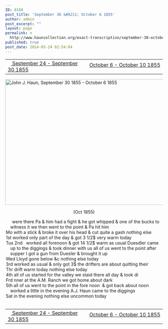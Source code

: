 ```yaml
---
ID: 8160
post_title: 'September 30 &#8211; October 6 1855'
author: admin
post_excerpt: ""
layout: page
permalink: >
  http://www.hauncollection.org/exact-transcription/september-30-october-6-1855/
published: true
post_date: 2014-05-24 02:54:04
---
```

<table style="width: 100%;" align="center">
<tbody>
<tr>
<td width="50%"><a title="September 24 – September 30 1855" href="http://www.hauncollection.org/version-2/version-ii-series-i/september-24-september-30-1855/"><img src="https://lh3.googleusercontent.com/-EFJpxxNiPNw/VqgtWBCZrMI/AAAAAAAAAFU/WfY4lPFWWkg/s800-Ic42/Soeb-Plain-Arrows-8-10px.png" alt="" width="10" height="10" /> September 24 - September 30 1855</a></td>
<td style="text-align: right;"><a title="October 6 – October 10 1855" href="http://www.hauncollection.org/version-2/version-ii-series-i/october-6-october-10-1855/"> October 6 - October 10 1855 <img src="https://lh3.googleusercontent.com/-67k0cYlpXHw/VqgtWKz1MXI/AAAAAAAAAFU/k9PW_Piyurk/s800-Ic42/Soeb-Plain-Arrows-5-10px.png" alt="" width="10" height="10" /></a></td>
</tr>
</tbody>
</table>
<a href="http://www.hauncollection.org/wp-content/uploads/John Haun/JJH_118_September 30 1855 - October 6 1855.JPG" target="_blank" rel="noopener"><img class="alignnone wp-image-2348 size-large" src="http://www.hauncollection.org/wp-content/uploads/John Haun/JJH_118_September 30 1855 - October 6 1855-1024x682.jpg" alt="John J. Haun, September 30 1855 - October 6 1855" width="604" height="402" /></a>
<p style="text-align: center;">(Oct 1855)</p>

<div style="text-indent: -1em; padding-left: 16px;"><span style="color: #ffffff;">.</span>    were there Pa &amp; him had a fight &amp; he got whipped &amp; one of the
bucks to witness it we then went to the point &amp; Pa hit him</div>
<div style="text-indent: -1em; padding-left: 16px;">Mo with a stick &amp; broke it over his head &amp; cut quite a gash nothing else</div>
<div style="text-indent: -1em; padding-left: 16px;">1st worked only part of the day &amp; got 3 1/2$ very warm today</div>
<div style="text-indent: -1em; padding-left: 16px;">Tus 2nd   worked all forenoon &amp; got 14 1/2$ warm as usual Duesdler
came up to the diggings &amp; took dinner with us all of us went to
the point after supper I got a gun from Duesler &amp; brought it up</div>
<div style="text-indent: -1em; padding-left: 16px;">Wed Lloyd gone below &amp;c nothing else today</div>
<div style="text-indent: -1em; padding-left: 16px;">3rd worked as usual &amp; only got 3$ the drifters are about quitting their</div>
<div style="text-indent: -1em; padding-left: 16px;">Thr drift warm today nothing else today</div>
<div style="text-indent: -1em; padding-left: 16px;">4th all of us started for the valley we staid there all day &amp; took di</div>
<div style="text-indent: -1em; padding-left: 16px;">Frd nner at the A.M. Ranch we got home about dark</div>
<div style="text-indent: -1em; padding-left: 16px;">5th all of us went to the point in the fore noon  &amp; got back about noon
worked a little in the evening A.J. Haun came to the diggings</div>
<div style="text-indent: -1em; padding-left: 16px;">Sat in the evening nothing else uncommon today</div>
&nbsp;
<table style="width: 100%;" align="center">
<tbody>
<tr>
<td width="50%"><a title="September 24 – September 30 1855" href="http://www.hauncollection.org/version-2/version-ii-series-i/september-24-september-30-1855/"><img src="https://lh3.googleusercontent.com/-EFJpxxNiPNw/VqgtWBCZrMI/AAAAAAAAAFU/WfY4lPFWWkg/s800-Ic42/Soeb-Plain-Arrows-8-10px.png" alt="" width="10" height="10" /> September 24 - September 30 1855</a></td>
<td style="text-align: right;"><a title="October 6 – October 10 1855" href="http://www.hauncollection.org/version-2/version-ii-series-i/october-6-october-10-1855/"> October 6 - October 10 1855 <img src="https://lh3.googleusercontent.com/-67k0cYlpXHw/VqgtWKz1MXI/AAAAAAAAAFU/k9PW_Piyurk/s800-Ic42/Soeb-Plain-Arrows-5-10px.png" alt="" width="10" height="10" /></a></td>
</tr>
</tbody>
</table>